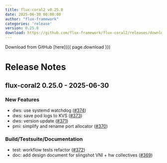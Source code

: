 ```yaml
---
title: flux-coral2 v0.25.0
date: 2025-06-30 00:00:00
author: "flux-framework"
categories: 'release'
version: 0.25.0
download: https://github.com/flux-framework/flux-coral2/releases/download/v0.25.0/flux-coral2-0.25.0.tar.gz
---
```


Download from GitHub [here]({{ page.download }})

# Release Notes

flux-coral2 0.25.0 - 2025-06-30
-------------------------------

### New Features

 * dws: use systemd watchdog ([#374](https://github.com/flux-framework/flux-coral2/issues/374))
 * dws: save pod logs to KVS ([#373](https://github.com/flux-framework/flux-coral2/issues/373))
 * dws: version update ([#371](https://github.com/flux-framework/flux-coral2/issues/371))
 * pmi: simplify and rename port allocator ([#370](https://github.com/flux-framework/flux-coral2/issues/370))

### Build/Testsuite/Documentation
 * test: workflow tests refactor ([#372](https://github.com/flux-framework/flux-coral2/issues/372))
 * doc: add design document for slingshot VNI + hw collectives ([#369](https://github.com/flux-framework/flux-coral2/issues/369))

